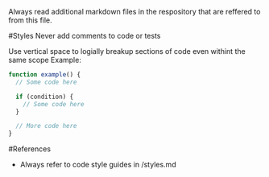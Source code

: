 Always read additional markdown files in the respository that are reffered to from this file.

#Styles
Never add comments to code or tests

Use vertical space to logially breakup sections of code even withint the same scope
Example:

```javascript
function example() {
  // Some code here

  if (condition) {
    // Some code here
  }

  // More code here
}
```

#References

- Always refer to code style guides in /styles.md
